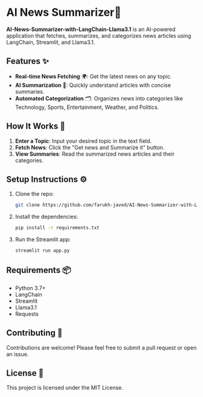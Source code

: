 # AI News Summarizer📰

**AI-News-Summarizer-with-LangChain-Llama3.1** is an AI-powered application that fetches, summarizes, and categorizes news articles using LangChain, Streamlit, and Llama3.1.

## Features ✨

- **Real-time News Fetching** 🌍: Get the latest news on any topic.
- **AI Summarization** 🤖: Quickly understand articles with concise summaries.
- **Automated Categorization** 🗂️: Organizes news into categories like Technology, Sports, Entertainment, Weather, and Politics.

## How It Works 🚀

1. **Enter a Topic**: Input your desired topic in the text field.
2. **Fetch News**: Click the "Get news and Summarize it" button.
3. **View Summaries**: Read the summarized news articles and their categories.

## Setup Instructions ⚙️

1. Clone the repo:
   ```bash
   git clone https://github.com/farukh-javed/AI-News-Summarizer-with-LangChain-Llama3.1.1.git
   ```
2. Install the dependencies:
   ```bash
   pip install -r requirements.txt
   ```
3. Run the Streamlit app:
   ```bash
   streamlit run app.py
   ```

## Requirements 📦

- Python 3.7+
- LangChain
- Streamlit
- Llama3.1
- Requests

## Contributing 🤝

Contributions are welcome! Please feel free to submit a pull request or open an issue.

## License 📜

This project is licensed under the MIT License.
